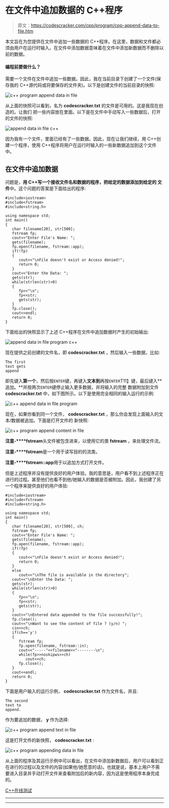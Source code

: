 # 在文件中追加数据的 C++程序

> 原文：<https://codescracker.com/cpp/program/cpp-append-data-to-file.htm>

本文旨在为您提供在文件中追加一些数据的 C++程序。在这里，数据和文件都必须由用户在运行时输入。在文件中添加数据意味着在文件中添加新数据而不删除以前的数据。

#### 编程前要做什么？

需要一个文件在文件中追加一些数据。因此，我在当前目录下创建了一个文件(保存我的 C++源代码或将要保存的文件夹)。以下是创建文件的当前目录的快照:

![c++ program append data in file](img/9f846aff9e42987dc1af9aa485e5e895.png)

从上面的快照可以看到，名为 **codescracker.txt** 的文件是可用的。这是我现在创造的。让我们 把一些内容放在里面。以下是在文件中手动写入一些数据后，打开的文件的快照:

![append data in file c++](img/bbb670d04f1a34bed29ec778cebcedcb.png)

因为我有一个文件，里面已经有了一些数据。因此，现在让我们继续，用 C++创建一个程序，使用 C++程序将用户在运行时输入的一些新数据追加到这个文件中。

## 在文件中追加数据

问题是，**用 C++写一个接收文件名和数据的程序，把给定的数据添加到给定的 文件**中。这个问题的答案是下面给出的程序:

```
#include<iostream>
#include<fstream>
#include<string.h>

using namespace std;
int main()
{
   char filename[20], str[500];
   fstream fp;
   cout<<"Enter File's Name: ";
   gets(filename);
   fp.open(filename, fstream::app);
   if(!fp)
   {
      cout<<"\nFile doesn't exist or Access denied!";
      return 0;
   }
   cout<<"Enter the Data: ";
   gets(str);
   while(strlen(str)>0)
   {
      fp<<"\n";
      fp<<str;
      gets(str);
   }
   fp.close();
   cout<<endl;
   return 0;
}
```

下面给出的快照显示了上述 C++程序在文件中追加数据时产生的初始输出:

![append data in file program c++](img/5e85315d8e2f298bd1c9218e9c86023d.png)

现在提供之前创建的文件名，即 **codescracker.txt** ，然后输入一些数据，比如:

```
The first
text gets
append
```

即先键入**第一个**，然后按`ENTER`键，再键入**文本到**再按`ENTER`T11】键，最后键入**追加。**并按两次`ENTER`键停止输入更多数据，并将输入的完整 数据附加到文件 **codescracker.txt** 中，如下图所示。以下是使用完全相同的输入运行的示例:

![c++ append data in file program](img/8ff08ad793ea48a51de9164625820a5a.png)

现在，如果你看到同一个文件， **codescracker.txt** ，那么你会发现上面输入的文本/数据被追加。下面是打开文件的 新快照:

![c++ program append content in file](img/973b162d12cfa1fe6e1414630a9b1f73.png)

**注意-****fstream**头文件被包含进来，以使用它的类 **fstream** ，来处理文件流。

**注意-****fstream**是一个用于读写目的的流类。

**注意-****fstream::app**用于以追加方式打开文件。

但是上述程序并没有提供良好的用户体验。我的意思是，用户看不到上述程序正在进行的过程。甚至他们也看不到他/她输入的数据是否被附加。因此，我创建了另一个程序来提供良好的用户体验:

```
#include<iostream>
#include<fstream>
#include<string.h>

using namespace std;
int main()
{
   char filename[20], str[500], ch;
   fstream fp;
   cout<<"Enter File's Name: ";
   gets(filename);
   fp.open(filename, fstream::app);
   if(!fp)
   {
      cout<<"\nFile doesn't exist or Access denied!";
      return 0;
   }
   else
      cout<<"\nThe file is available in the directory";
   cout<<"\nEnter the Data: ";
   gets(str);
   while(strlen(str)>0)
   {
      fp<<"\n";
      fp<<str;
      gets(str);
   }
   cout<<"\nEntered data appended to the file successfully!";
   fp.close();
   cout<<"\nWant to see the content of file ? (y/n) ";
   cin>>ch;
   if(ch=='y')
   {
      fstream fp;
      fp.open(filename, fstream::in);
      cout<<"-----"<<filename<<"--------\n";
      while(fp>>noskipws>>ch)
         cout<<ch;
      fp.close();
   }
   cout<<endl;
   return 0;
}
```

下面是用户输入的运行示例， **codescracker.txt** 作为文件名，并且:

```
The second
text to
append.
```

作为要追加的数据， **y** 作为选择:

![c++ program append text in file](img/19b84d95132795271af85c4d1ce6ddf7.png)

这是打开文件的新快照， **codescracker.txt** :

![c++ program appending data in file](img/13a3d1b247092eef9d035456396d5bd2.png)

从上面的程序及其运行示例中可以看出，在文件中添加新数据后，用户可以看到正在进行的过程以及文件的内容(如果他/她愿意的话)。也就是说，基本上用户不需要进入目录并手动打开文件来查看附加后的新内容，因为这是使用程序本身完成的。

[C++在线测试](/exam/showtest.php?subid=3)

* * *

* * *